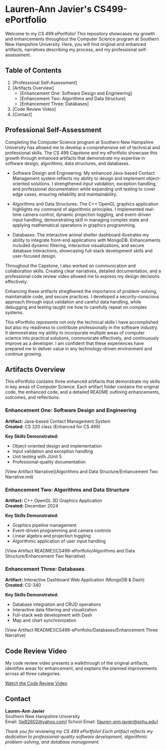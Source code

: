 # Lauren-Ann Javier's CS499-ePortfolio

Welcome to my CS 499 ePortfolio! This repository showcases my growth and enhancements throughout the Computer Science program at Southern New Hampshire University. Here, you will find original and enhanced artifacts, narratives describing my process, and my professional self-assessment.  


## Table of Contents

1. [Professional Self-Assessment]
2. [Artifacts Overview]
    - [Enhancement One: Software Design and Engineering]
    - [Enhancement Two: Algorithms and Data Structure]
    - [Enhancement Three: Databases]
3. [Code Review Video]
4. [Contact]


## Professional Self-Assessment

Completing the Computer Science program at Southern New Hampshire University has allowed me to develop a comprehensive set of technical and professional skills. The CS 499 Capstone and my ePortfolio showcase this growth through enhanced artifacts that demonstrate my expertise in software design, algorithms, data structures, and databases.

- Software Design and Engineering: My enhanced Java-based Contact Management system reflects my ability to design and implement object-oriented solutions. I strengthened input validation, exception handling, and professional documentation while expanding unit testing to cover edge cases, ensuring reliability and maintainability.

- Algorithms and Data Structures: The C++ OpenGL graphics application highlights my command of algorithmic principles. I implemented real-time camera control, dynamic projection toggling, and event-driven input handling, demonstrating skill in managing complex state and applying mathematical operations in graphics programming.

- Databases: The interactive animal shelter dashboard illustrates my ability to integrate front-end applications with MongoDB. Enhancements included dynamic filtering, interactive visualizations, and secure database interactions, showcasing full-stack development skills and user-focused design.

Throughout the Capstone, I also worked on communication and collaboration skills. Creating clear narratives, detailed documentation, and a professional code review video allowed me to express my design decisions effectively.

Enhancing these artifacts stregthened the importance of problem-solving, maintainable code, and secure practices. I developed a security-conscious approach through input validation and careful data handling, while debugging and testing taught me how to carefully repeat on complex systems.

This ePortfolio represents not only the technical skills I have accomplished but also my readiness to contribute professionally in the software industry. It demonstrates my ability to incorporate multiple areas of computer science into practical solutions, communicate effectively, and continuously improve as a developer. I am confident that these experiences have prepared me to deliver value in any technology-driven environment and continue growing.  


## Artifacts Overview

This ePortfolio contains three enhanced artifacts that demonstrate my skills in key areas of Computer Science. Each artifact folder contains the original code, the enhanced code, and a detailed README outlining enhancements, outcomes, and reflections.

### Enhancement One: Software Design and Engineering

**Artifact:** Java-based Contact Management System  
**Created:** CS 320 class (Enhanced for CS 499)  

**Key Skills Demonstrated:**
- Object-oriented design and implementation
- Input validation and exception handling
- Unit testing with JUnit 5
- Professional-quality documentation

[View Artifact Narrative](Algorithms and Data Structure/Enhancement Two Narrative.md)  


### Enhancement Two: Algorithms and Data Structure

**Artifact:** C++ OpenGL 3D Graphics Application  
**Created:** December 2024  

**Key Skills Demonstrated:**
- Graphics pipeline management
- Event-driven programming and camera controls
- Linear algebra and projection toggling
- Algorithmic application of user input handling

[View Artifact README](CS499-ePortfolio/Algorithms and Data Structure/Enhancement Two Narrative)  


### Enhancement Three: Databases

**Artifact:** Interactive Dashboard Web Application (MongoDB & Dash)  
**Created:** CS-340  

**Key Skills Demonstrated:**
- Database integration and CRUD operations
- Interactive data filtering and visualization
- Full-stack web development with Dash
- Map and chart synchronization

[View Artifact README](CS499-ePortfolio/Databases/Enhancement Three Narrative)  


## Code Review Video

My code review video presents a walkthrough of the original artifacts, identifies areas for enhancement, and explains the planned improvements across all three categories.  

[Watch the Code Review Video](https://youtu.be/rmdByI7XCHk)


## Contact

**Lauren-Ann Javier**  
Southern New Hampshire University  
Email: [laj92602@yahoo.com]
School Email: [lauren-ann.javier@snhu.edu]


*Thank you for reviewing my CS 499 ePortfolio! Each artifact reflects my dedication to professional-quality software development, algorithmic problem-solving, and database management.*
